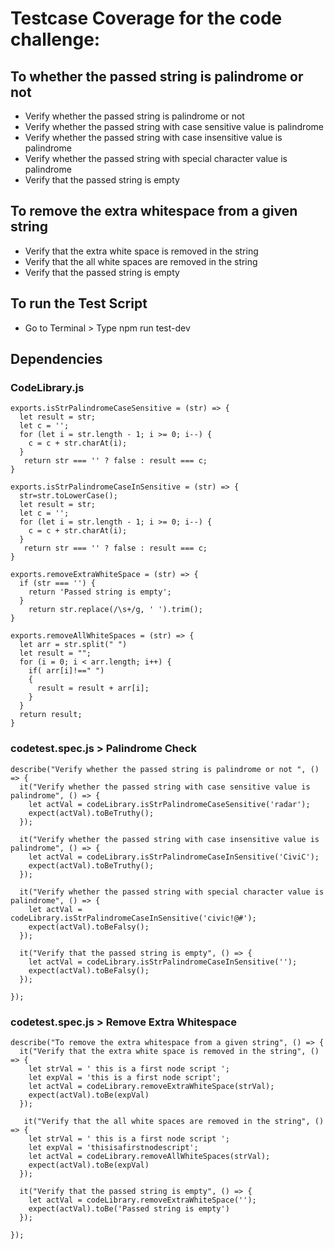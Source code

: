 #  Testcase Coverage for the code challenge:

## To whether the passed string is palindrome or not
- Verify whether the passed string is palindrome or not
- Verify whether the passed string with case sensitive value is palindrome
- Verify whether the passed string with case insensitive value is palindrome
- Verify whether the passed string with special character value is palindrome
- Verify that the passed string is empty

## To remove the extra whitespace from a given string 
- Verify that the extra white space is removed in the string
- Verify that the all white spaces are removed in the string
- Verify that the passed string is empty

## To run the Test Script 
- Go to Terminal > Type npm run test-dev

## Dependencies

### CodeLibrary.js

```shell
exports.isStrPalindromeCaseSensitive = (str) => {
  let result = str;
  let c = '';
  for (let i = str.length - 1; i >= 0; i--) {
    c = c + str.charAt(i);
  }
   return str === '' ? false : result === c;
}
```

```shell
exports.isStrPalindromeCaseInSensitive = (str) => {
  str=str.toLowerCase();
  let result = str;
  let c = '';
  for (let i = str.length - 1; i >= 0; i--) {
    c = c + str.charAt(i);
  }
   return str === '' ? false : result === c;
}
```

```shell
exports.removeExtraWhiteSpace = (str) => {
  if (str === '') {
    return 'Passed string is empty';
  } 
    return str.replace(/\s+/g, ' ').trim(); 
}
```

```shell
exports.removeAllWhiteSpaces = (str) => {
  let arr = str.split(" ")
  let result = "";
  for (i = 0; i < arr.length; i++) { 
    if( arr[i]!==" ")
    {   
      result = result + arr[i]; 
    }  
  }
  return result;
}
```

### codetest.spec.js > Palindrome Check

```shell
describe("Verify whether the passed string is palindrome or not ", () => {
  it("Verify whether the passed string with case sensitive value is palindrome", () => {
    let actVal = codeLibrary.isStrPalindromeCaseSensitive('radar');
    expect(actVal).toBeTruthy();
  });

  it("Verify whether the passed string with case insensitive value is palindrome", () => {
    let actVal = codeLibrary.isStrPalindromeCaseInSensitive('CiviC');
    expect(actVal).toBeTruthy();
  });  

  it("Verify whether the passed string with special character value is palindrome", () => {
    let actVal = codeLibrary.isStrPalindromeCaseInSensitive('civic!@#');
    expect(actVal).toBeFalsy();
  });  

  it("Verify that the passed string is empty", () => {    
    let actVal = codeLibrary.isStrPalindromeCaseInSensitive('');
    expect(actVal).toBeFalsy();
  }); 

});
```

### codetest.spec.js > Remove Extra Whitespace
```shell
describe("To remove the extra whitespace from a given string", () => { 
  it("Verify that the extra white space is removed in the string", () => {
    let strVal = ' this is a first node script ';
    let expVal = 'this is a first node script';
    let actVal = codeLibrary.removeExtraWhiteSpace(strVal);    
    expect(actVal).toBe(expVal)    
  });

   it("Verify that the all white spaces are removed in the string", () => {
    let strVal = ' this is a first node script ';
    let expVal = 'thisisafirstnodescript';
    let actVal = codeLibrary.removeAllWhiteSpaces(strVal);
    expect(actVal).toBe(expVal)    
  });

  it("Verify that the passed string is empty", () => {
    let actVal = codeLibrary.removeExtraWhiteSpace('');
    expect(actVal).toBe('Passed string is empty')    
  });

});
```

